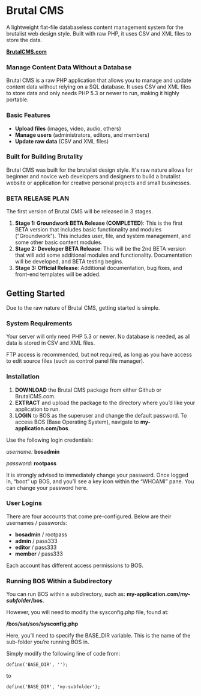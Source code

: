 # Brutal CMS
A lightweight flat-file databaseless content management system for the brutalist web design style. Built with raw PHP, it uses CSV and XML files to store the data.

**[BrutalCMS.com](https://www.brutalcms.com)**

### Manage Content Data Without a Database
Brutal CMS is a raw PHP application that allows you to manage and update content data without relying on a SQL database. It uses CSV and XML files to store data and only needs PHP 5.3 or newer to run, making it highly portable.

### Basic Features
- **Upload files** (images, video, audio, others)
- **Manage users** (administrators, editors, and members)
- **Update raw data** (CSV and XML files)

### Built for Building Brutality
Brutal CMS was built for the brutalist design style. It's raw nature allows for beginner and novice web developers and designers to build a brutalist website or application for creative personal projects and small businesses. 

### BETA RELEASE PLAN
The first version of Brutal CMS will be released in 3 stages.

1. **Stage 1: Groundwork BETA Release (COMPLETED)**: This is the first BETA version that includes basic functionality and modules ("Groundwork"). This includes user, file, and system management, and some other basic content modules. 
2. **Stage 2: Developer BETA Release**: This will be the 2nd BETA version that will add some additional modules and functionality. Documentation will be developed, and BETA testing begins. 
3. **Stage 3: Official Release**: Additional documentation, bug fixes, and front-end templates will be added.

## Getting Started
Due to the raw nature of Brutal CMS, getting started is simple.

### System Requirements 
Your server will only need PHP 5.3 or newer. No database is needed, as all data is stored in CSV and XML files. 

FTP access is recommended, but not required, as long as you have access to edit source files (such as control panel file manager). 

### Installation
1. **DOWNLOAD** the Brutal CMS package from either Github or BrutalCMS.com. 
2. **EXTRACT** and upload the package to the directory where you’d like your application to run.
3. **LOGIN** to BOS as the superuser and change the default password. To access BOS (Base Operating System), navigate to **my-application.com/bos**. 

Use the following login credentials: 

*username:* **bosadmin**

*password:* **rootpass**

It is strongly advised to immediately change your password. Once logged in, “boot” up BOS, and you’ll see a key icon within the “WHOAMI” pane. You can change your password here.

### User Logins
There are four accounts that come pre-configured. Below are their usernames / passwords:
- **bosadmin** / rootpass
- **admin** / pass333
- **editor** / pass333
- **member** / pass333

Each account has different access permissions to BOS. 

### Running BOS Within a Subdirectory
You can run BOS within a subdirectory, such as: **my-application.com/*my-subfolder*/bos**.

However, you will need to modify the sysconfig.php file, found at:

**/bos/sat/sos/sysconfig.php**

Here, you’ll need to specify the BASE_DIR variable. This is the name of the sub-folder you’re running BOS in.

Simply modify the following line of code from: 

```
define('BASE_DIR', '');
```
to 
```
define('BASE_DIR', 'my-subfolder');
```
